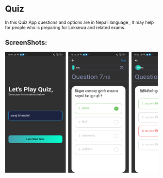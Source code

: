 # Quiz

In this Quiz App questions and options are in Nepali language , It may help for people who is preparing for  Loksewa and related exams.


## ScreenShots:
<pre>
<img src="https://github.com/surajbhandari1/my_quiz/blob/master/ss/6.png"  width="200" height="400"> <img src="https://github.com/surajbhandari1/my_quiz/blob/master/ss/1.png"  width="200" height="400"> <img src="https://github.com/surajbhandari1/my_quiz/blob/master/ss/2.png"  width="200" height="400"> <img src="https://github.com/surajbhandari1/my_quiz/blob/master/ss/3.png"  width="200" height="400"> <img src="https://github.com/surajbhandari1/my_quiz/blob/master/ss/4.png"  width="200" height="400"> <img src="https://github.com/surajbhandari1/my_quiz/blob/master/ss/5.png"  width="200" height="400">
</pre>
